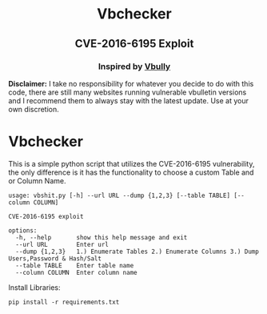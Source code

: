 <h1 align="center">Vbchecker</h1>
<h2 align="center">CVE-2016-6195 Exploit</h2>
<h3 align="center">Inspired by <a href='https://github.com/Ishanoshada'>Vbully</a></h2>

**Disclaimer:** I take no responsibility for whatever you decide to do with this code, there are still many websites running vulnerable vbulletin versions and I recommend them to always stay with the latest update. Use at your own discretion.

# Vbchecker
This is a simple python script that utilizes the CVE-2016-6195 vulnerability, the only difference is it has the functionality to choose a custom Table and or Column Name.

```
usage: vbshit.py [-h] --url URL --dump {1,2,3} [--table TABLE] [--column COLUMN]

CVE-2016-6195 exploit

options:
  -h, --help       show this help message and exit
  --url URL        Enter url
  --dump {1,2,3}   1.) Enumerate Tables 2.) Enumerate Columns 3.) Dump Users,Password & Hash/Salt
  --table TABLE    Enter table name
  --column COLUMN  Enter column name
  ```
  
Install Libraries:
  
    pip install -r requirements.txt
